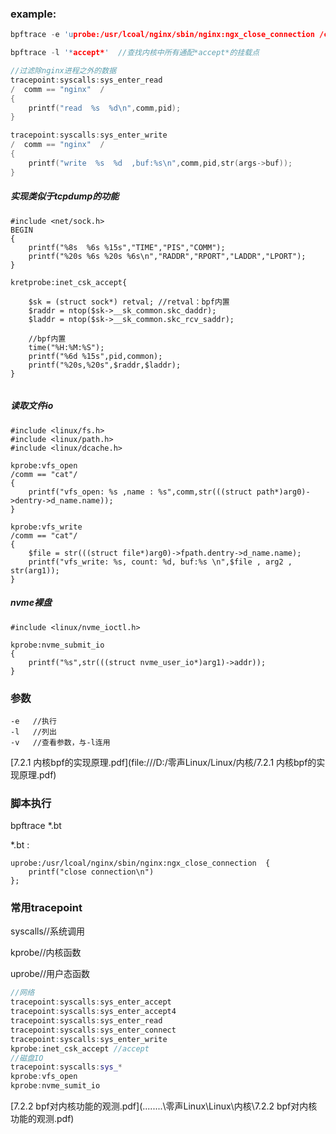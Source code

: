 ### example:

```c++
bpftrace -e 'uprobe:/usr/lcoal/nginx/sbin/nginx:ngx_close_connection /cond/ {printf("close connection\n")}'//对应应用程序的哪个函数 +/条件/ + {执行动作}

bpftrace -l '*accept*'  //查找内核中所有通配*accept*的挂载点
```

```c++
//过滤除nginx进程之外的数据
tracepoint:syscalls:sys_enter_read
/  comm == "nginx"  /
{
	printf("read  %s  %d\n",comm,pid);
}
```

```c++
tracepoint:syscalls:sys_enter_write
/  comm == "nginx"  /
{
	printf("write  %s  %d  ,buf:%s\n",comm,pid,str(args->buf));
}
```

##### 实现类似于tcpdump的功能

```
#include <net/sock.h>
BEGIN
{
	printf("%8s  %6s %15s","TIME","PIS","COMM");
	printf("%20s %6s %20s %6s\n","RADDR","RPORT","LADDR","LPORT");
}

kretprobe:inet_csk_accept{
	
	$sk = (struct sock*) retval; //retval：bpf内置
	$raddr = ntop($sk->__sk_common.skc_daddr);
	$laddr = ntop($sk->__sk_common.skc_rcv_saddr);
	
	//bpf内置
	time("%H:%M:%S");
	printf("%6d %15s",pid,common);
	printf("%20s,%20s",$raddr,$laddr);
}


```

##### 读取文件io

```
#include <linux/fs.h>
#include <linux/path.h>
#include <linux/dcache.h>

kprobe:vfs_open 
/comm == "cat"/
{
	printf("vfs_open: %s ,name : %s",comm,str(((struct path*)arg0)->dentry->d_name.name));
}

kprobe:vfs_write
/comm == "cat"/
{
	$file = str(((struct file*)arg0)->fpath.dentry->d_name.name);
	printf("vfs_write: %s, count: %d, buf:%s \n",$file , arg2 , str(arg1));
}
```

##### nvme裸盘

```
#include <linux/nvme_ioctl.h>

kprobe:nvme_submit_io
{
	printf("%s",str(((struct nvme_user_io*)arg1)->addr)); 
}
```



### 参数

```
-e   //执行
-l   //列出
-v	 //查看参数，与-l连用
```

[7.2.1 内核bpf的实现原理.pdf](file:///D:/零声Linux/Linux/内核/7.2.1 内核bpf的实现原理.pdf) 

### 脚本执行

bpftrace *.bt

*.bt  :

```
uprobe:/usr/lcoal/nginx/sbin/nginx:ngx_close_connection  {
	printf("close connection\n")
};
```

### 常用tracepoint

syscalls//系统调用

kprobe//内核函数

uprobe//用户态函数

```c++
//网络
tracepoint:syscalls:sys_enter_accept
tracepoint:syscalls:sys_enter_accept4
tracepoint:syscalls:sys_enter_read
tracepoint:syscalls:sys_enter_connect
tracepoint:syscalls:sys_enter_write	
kprobe:inet_csk_accept //accept
//磁盘IO
tracepoint:syscalls:sys_*
kprobe:vfs_open 
kprobe:nvme_sumit_io 
```

 [7.2.2 bpf对内核功能的观测.pdf](..\..\..\..\零声Linux\Linux\内核\7.2.2 bpf对内核功能的观测.pdf) 